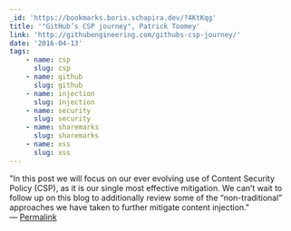 ```yaml
---
_id: 'https://bookmarks.boris.schapira.dev/?4KtKqg'
title: '"GitHub’s CSP journey", Patrick Toomey'
link: 'http://githubengineering.com/githubs-csp-journey/'
date: '2016-04-13'
tags:
    - name: csp
      slug: csp
    - name: github
      slug: github
    - name: injection
      slug: injection
    - name: security
      slug: security
    - name: sharemarks
      slug: sharemarks
    - name: xss
      slug: xss
---
```


&quot;In this post we will focus on our ever evolving use of Content Security
Policy (CSP), as it is our single most effective mitigation. We can’t wait to
follow up on this blog to additionally review some of the “non-traditional”
approaches we have taken to further mitigate content injection.&quot;
<br>&#8212;
<a href="https://bookmarks.boris.schapira.dev/?4KtKqg" title="Permalink">Permalink</a>
